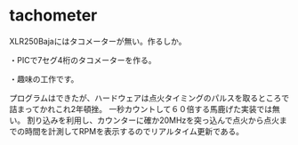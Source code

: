 # tachometer
XLR250Bajaにはタコメーターが無い。作るしか。

・PICで7セグ4桁のタコメーターを作る。

・趣味の工作です。

プログラムはできたが、ハードウェアは点火タイミングのパルスを取るところで詰まってかれこれ2年頓挫。
一秒カウントして６０倍する馬鹿げた実装では無い。
割り込みを利用し、カウンターに確か20MHzを突っ込んで点火から点火までの時間を計測してRPMを表示するのでリアルタイム更新である。